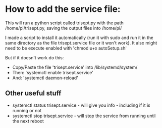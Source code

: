 # How to add the service file:
This will run a python script called trisept.py with the path /home/pi/trisept.py, saving the output files into /home/pi/

I made a script to install it automatically (run it with sudo and run it in the same directory as the file trisept.service file or it won't work). It also might need to be execute enabled with 'chmod u+x autoSetup.sh'

But if it doesn't work do this:
* Copy/Paste the file 'trisept.service' into /lib/systemd/system/
* Then: 'systemctl enable trisept.service'
* And: 'systemctl daemon-reload'

## Other useful stuff
* systemctl status trisept.service - will give you info - including if it is running or not
* systemctl stop trisept.service - will stop the service from running until the next reboot

